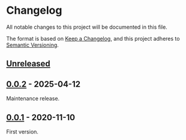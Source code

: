 # Changelog

All notable changes to this project will be documented in this file.

The format is based on [Keep a Changelog](https://keepachangelog.com/en/1.0.0/), and this project
adheres to [Semantic Versioning](https://semver.org/spec/v2.0.0.html).

## [Unreleased]

## [0.0.2] - 2025-04-12

Maintenance release.

## [0.0.1] - 2020-11-10

First version.

[unreleased]: https://github.com/Tatsh/usps-track/compare/v0.0.2...HEAD
[0.0.2]: https://github.com/Tatsh/usps-track/compare/v0.0.1...v0.0.2
[0.0.1]: https://github.com/Tatsh/usps-track/releases/tag/v0.0.1
